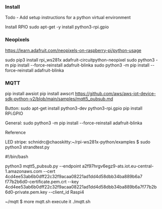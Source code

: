 ### Install

Todo - Add setup instructions for a python virtual environment

Install RPIO
sudo apt-get -y install python3-rpi.gpio

### Neopixels
https://learn.adafruit.com/neopixels-on-raspberry-pi/python-usage

sudo pip3 install rpi_ws281x adafruit-circuitpython-neopixel
sudo python3 -m pip install --force-reinstall adafruit-blinka
sudo python3 -m pip install --force-reinstall adafruit-blinka

### MQTT

pip install awsiot
pip install awscrt
https://github.com/aws/aws-iot-device-sdk-python-v2/blob/main/samples/mqtt5_pubsub.md

Button:
sudo apt-get install python3-dev python3-rpi.gpio
pip install RPi.GPIO

General:
sudo python3 -m pip install --force-reinstall adafruit-blinka


Reference

LED stripe: schnidrc@chaoskitty:~/rpi-ws281x-python/examples $ sudo python3 strandtest.py




#!/bin/bash

python3 mqtt5_pubsub.py --endpoint a2f97hrgv6egz9-ats.iot.eu-central-1.amazonaws.com --cert 4cd4ee53ab6b0dff22c32f9acaa08221ad1dd4d58dbb34ba889b6a7
f77b2b6d0-certificate.pem.crt --key 4cd4ee53ab6b0dff22c32f9acaa08221ad1dd4d58dbb34ba889b6a7f77b2b6d0-private.pem.key --client_id Raspi4 

~/mqtt $ more mqtt.sh 
execute it ./mqtt.sh
